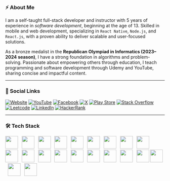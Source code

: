 ### ⚡ About Me

I am a self-taught full-stack developer and instructor with 5 years of experience in *software development*, beginning at the age of 13. Skilled in mobile and web development, specializing in ```React Native```, ```Node.js```, and ```React.js```, with a proven ability to deliver scalable and user-focused solutions. 

As a bronze medalist in the **Republican Olympiad in Informatics (2023–2024 season)**, I have a strong foundation in algorithms and problem-solving. Passionate about empowering others through education, I teach programming and software development through Udemy and YouTube, sharing concise and impactful content.

---

### 🔗 Social Links

[![Website](https://img.shields.io/badge/Website-000000?style=for-the-badge&logo=google-chrome&logoColor=white)](https://huseynovvusal.com)
[![YouTube](https://img.shields.io/badge/YouTube-FF0000?style=for-the-badge&logo=youtube&logoColor=white)](https://youtube.com/@huseynovvusal)
[![Facebook](https://img.shields.io/badge/Facebook-1877F2?style=for-the-badge&logo=facebook&logoColor=white)](https://facebook.com/codervusal)
[![X](https://img.shields.io/badge/X-1DA1F2?style=for-the-badge&logo=twitter&logoColor=white)](https://twitter.com/codervusal)
[![Play Store](https://img.shields.io/badge/Google_Play-414141?style=for-the-badge&logo=google-play&logoColor=white)](https://play.google.com/store/apps/dev?id=6432003078046030778)
[![Stack Overflow](https://img.shields.io/badge/Stack_Overflow-FE7A16?style=for-the-badge&logo=stack-overflow&logoColor=white)](https://stackoverflow.com/users/26393741/vusal-huseynov)
[![Leetcode](https://img.shields.io/badge/Leetcode-FFA116?style=for-the-badge&logo=leetcode&logoColor=white)](https://leetcode.com/u/huseynovvusal/)
[![LinkedIn](https://img.shields.io/badge/LinkedIn-0A66C2?style=for-the-badge&logo=linkedin&logoColor=white)](https://www.linkedin.com/in/huseynovvusal/)
[![HackerRank](https://img.shields.io/badge/HackerRank-2EC866?style=for-the-badge&logo=hackerrank&logoColor=white)](https://www.hackerrank.com/profile/huseynovvusal)

---

### 🛠 Tech Stack

<p align="left">
  <img src="https://skills.syvixor.com/api/icons?i=python" width="40" height="40"/> &nbsp;
  <img src="https://skills.syvixor.com/api/icons?i=cpp" width="40" height="40"/> &nbsp;
  <img src="https://skills.syvixor.com/api/icons?i=typescript" width="40" height="40"/> &nbsp;
  <img src="https://skills.syvixor.com/api/icons?i=java" width="40" height="40"/> &nbsp;
  <img src="https://skills.syvixor.com/api/icons?i=react" width="40" height="40"/> &nbsp;
  <img src="https://skills.syvixor.com/api/icons?i=expo" width="40" height="40"/> &nbsp;
  <img src="https://skills.syvixor.com/api/icons?i=nodejs" width="40" height="40"/> &nbsp;
  <img src="https://skills.syvixor.com/api/icons?i=expressjs" width="40" height="40"/> &nbsp;
  <img src="https://skills.syvixor.com/api/icons?i=springboot" width="40" height="40"/> &nbsp;
  <img src="https://skills.syvixor.com/api/icons?i=mongodb" width="40" height="40"/> &nbsp;
  <img src="https://skills.syvixor.com/api/icons?i=firebase" width="40" height="40"/> &nbsp;
  <img src="https://skills.syvixor.com/api/icons?i=nestjs" width="40" height="40"/> &nbsp;
  <img src="https://skills.syvixor.com/api/icons?i=postgresql" width="40" height="40"/> &nbsp;
  <img src="https://skills.syvixor.com/api/icons?i=graphql" width="40" height="40"/> &nbsp;
  <img src="https://skills.syvixor.com/api/icons?i=docker" width="40" height="40"/> &nbsp;
  <img src="https://skills.syvixor.com/api/icons?i=rabbitmq" width="40" height="40"/> &nbsp;
  <img src="https://skills.syvixor.com/api/icons?i=elasticsearch" width="40" height="40"/> &nbsp;
  <img src="https://skills.syvixor.com/api/icons?i=grafana" width="40" height="40"/>
  <img src="https://skills.syvixor.com/api/icons?i=jest" width="40" height="40"/> &nbsp;
  <img src="https://skills.syvixor.com/api/icons?i=redis" width="40" height="40"/> &nbsp;
  <img src="https://skills.syvixor.com/api/icons?i=grpc" width="40" height="40"/>
</p>
